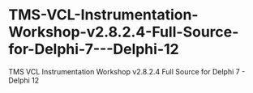 # TMS-VCL-Instrumentation-Workshop-v2.8.2.4-Full-Source-for-Delphi-7---Delphi-12
TMS VCL Instrumentation Workshop v2.8.2.4 Full Source for Delphi 7 - Delphi 12
